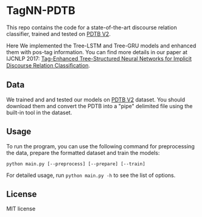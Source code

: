 # TagNN-PDTB

This repo contains the code for a state-of-the-art discourse relation classifier, trained and tested on [PDTB V2](https://catalog.ldc.upenn.edu/LDC2008T05).

Here We implemented the Tree-LSTM and Tree-GRU models and enhanced them with pos-tag information. You can find more details in our paper at IJCNLP 2017: [Tag-Enhanced Tree-Structured Neural Networks for Implicit Discourse Relation Classiﬁcation](https://eastonwang.github.io/papers/tag_nn_pdtb_2017.pdf).

## Data

We trained and and tested our models on [PDTB V2](https://catalog.ldc.upenn.edu/LDC2008T05) dataset. You should download them and convert the PDTB into a "pipe" delimited file using the built-in tool in the dataset. 

## Usage
To run the program, you can use the following command for preprocessing the data, prepare the formatted dataset and train the models:

```
python main.py [--preprocess] [--prepare] [--train]
```

For detailed usage, run `python main.py -h` to see the list of options.

## License

MIT license
